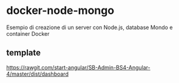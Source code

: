 # docker-node-mongo

Esempio di creazione di un server con Node.js, database Mondo e container Docker

## template
https://rawgit.com/start-angular/SB-Admin-BS4-Angular-4/master/dist/dashboard

